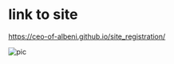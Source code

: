 # link to site
https://ceo-of-albeni.github.io/site_registration/

![pic](https://user-images.githubusercontent.com/101452567/190071929-42d46abe-9d8a-40a9-ae50-d2170938ec20.jpeg)

